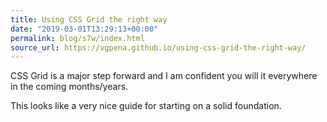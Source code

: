 ```yaml
---
title: Using CSS Grid the right way
date: "2019-03-01T13:29:13+00:00"
permalink: blog/s7w/index.html
source_url: https://vgpena.github.io/using-css-grid-the-right-way/
---
```


CSS Grid is a major step forward and I am confident you will it everywhere in the coming months/years.

This looks like a very nice guide for starting on a solid foundation.
